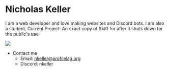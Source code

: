 # Nicholas Keller
I am a web developer and love making websites and Discord bots. I am also a student.
Current Project: An exact copy of Skiff for after it shuts down for the public's use

<img align="center" src="https://github-readme-stats.vercel.app/api?username=ProfileLag"/>

* Contact me
    * Email: nkeller@profilelag.org
    * Discord: nkeller

